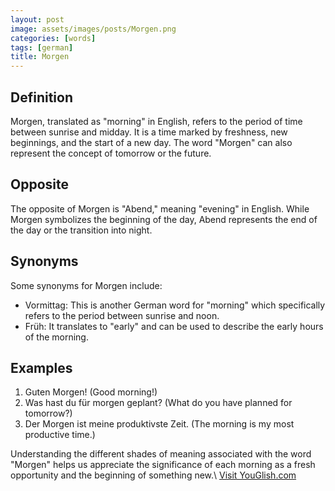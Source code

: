 ```yaml
---
layout: post
image: assets/images/posts/Morgen.png
categories: [words]
tags: [german]
title: Morgen
---
```


## Definition
Morgen, translated as "morning" in English, refers to the period of time between sunrise and midday. It is a time marked by freshness, new beginnings, and the start of a new day. The word "Morgen" can also represent the concept of tomorrow or the future.

## Opposite
The opposite of Morgen is "Abend," meaning "evening" in English. While Morgen symbolizes the beginning of the day, Abend represents the end of the day or the transition into night.

## Synonyms
Some synonyms for Morgen include:
- Vormittag: This is another German word for "morning" which specifically refers to the period between sunrise and noon.
- Früh: It translates to "early" and can be used to describe the early hours of the morning.

## Examples
1. Guten Morgen! (Good morning!)
2. Was hast du für morgen geplant? (What do you have planned for tomorrow?)
3. Der Morgen ist meine produktivste Zeit. (The morning is my most productive time.)

Understanding the different shades of meaning associated with the word "Morgen" helps us appreciate the significance of each morning as a fresh opportunity and the beginning of something new.\ <a id="yg-widget-0" class="youglish-widget" data-query="Morgen" data-lang="german" data-components="8412" data-auto-start="0" data-bkg-color="theme_light" data-title="How%20to%20pronounce%20Morgen%20in%20German"  rel="nofollow" href="https://youglish.com">Visit YouGlish.com</a><script async src="https://youglish.com/public/emb/widget.js" charset="utf-8"></script>